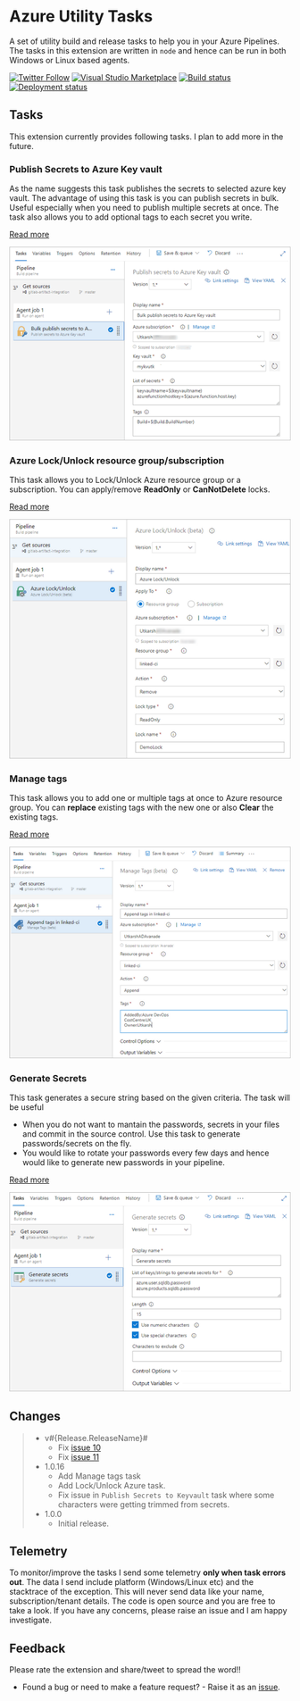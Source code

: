 # Azure Utility Tasks

A set of utility build and release tasks to help you in your Azure Pipelines. The tasks in this extension are written in `node` and hence can be run in both Windows or Linux based agents.

[![Twitter Follow](https://img.shields.io/twitter/follow/onlyutkarsh.svg?style=social&label=Follow)](https://twitter.com/onlyutkarsh)
[![Visual Studio Marketplace](https://img.shields.io/vscode-marketplace/v/onlyutkarsh.utkarsh-utility-tasks.svg)](https://marketplace.visualstudio.com/items?itemName=onlyutkarsh.utkarsh-utility-tasks)
[![Build status](https://dev.azure.com/utkarshshigihalli/opensource/_apis/build/status/utkarsh-utilities-tasks-CI)](https://dev.azure.com/utkarshshigihalli/opensource/_build/latest?definitionId=1) 
[![Deployment status](https://vsrm.dev.azure.com/utkarshshigihalli/_apis/public/Release/badge/7dacb9d3-9bce-415a-a15a-1b3e415612c8/1/7)](https://vsrm.dev.azure.com/utkarshshigihalli/_apis/public/Release/badge/7dacb9d3-9bce-415a-a15a-1b3e415612c8/1/7)


## Tasks

This extension currently provides following tasks. I plan to add more in the future.

### Publish Secrets to Azure Key vault

As the name suggests this task publishes the secrets to selected azure key vault. The advantage of using this task is you can publish secrets in bulk. Useful especially when you need to publish multiple secrets at once. The task also allows you to add optional tags to each secret you write. 

[Read more](./tasks/publish-secrets-to-kv)


![publish-to-kv](/images/screenshots/publish-to-kv.png)

### Azure Lock/Unlock resource group/subscription


This task allows you to Lock/Unlock Azure resource group or a subscription. You can apply/remove **ReadOnly** or **CanNotDelete** locks. 

[Read more](./tasks/azure-lock-unlock)


![azure-lock-unlock](/images/screenshots/azure-lock-unlock.png)

### Manage tags

This task allows you to add one or multiple tags at once to Azure resource group. You can **replace** existing tags with the new one or also **Clear** the existing tags. 

[Read more](./tasks/azure-lock-unlock)

![azure-manage-tags](/images/screenshots/azure-manage-tags.png)

### Generate Secrets

This task generates a secure string based on the given criteria. The task will be useful 

- When you do not want to mantain the passwords, secrets in your files and commit in the source control. Use this task to generate passwords/secrets on the fly. 
- You would like to rotate your passwords every few days and hence would like to generate new passwords in your pipeline.  

[Read more](./tasks/secrets-for-strings)

![generate-secret](/images/screenshots/generate-secrets.png)

## Changes

> - v#{Release.ReleaseName}#
>   - Fix [issue 10](https://github.com/onlyutkarsh/utkarsh-utility-tasks/issues/10)
>   - Fix [issue 11](https://github.com/onlyutkarsh/utkarsh-utility-tasks/issues/11)
> - 1.0.16
>   - Add Manage tags task
>   - Add Lock/Unlock Azure task.
>   - Fix issue in `Publish Secrets to Keyvault` task where some characters were getting trimmed from secrets. 
> - 1.0.0 
>   - Initial release.

## Telemetry

To monitor/improve the tasks I send some telemetry **only when task errors out**. The data I send include platform (Windows/Linux etc) and the stacktrace of the exception. This will never send data like your name, subscription/tenant details. The code is open source and you are free to take a look. If you have any concerns, please raise an issue and I am happy investigate.

## Feedback

Please rate the extension and share/tweet to spread the word!!

- Found a bug or need to make a feature request? - Raise it as an [issue](https://github.com/onlyutkarsh/utkarsh-utility-tasks/issues).
